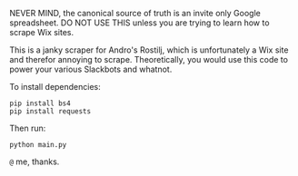 NEVER MIND, the canonical source of truth is an invite only Google spreadsheet. DO NOT USE THIS unless you are trying to learn how to scrape Wix sites.

This is a janky scraper for Andro's Rostilj, which is unfortunately a Wix site and therefor annoying to scrape. Theoretically, you would use this code to power your various Slackbots and whatnot.

To install dependencies:

```
pip install bs4
pip install requests
```

Then run:

```
python main.py
```

`@` me, thanks.

